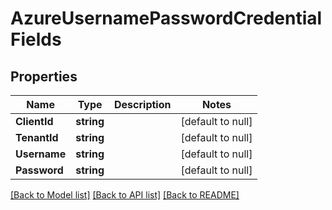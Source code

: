 # AzureUsernamePasswordCredentialFields

## Properties
Name | Type | Description | Notes
------------ | ------------- | ------------- | -------------
**ClientId** | **string** |  | [default to null]
**TenantId** | **string** |  | [default to null]
**Username** | **string** |  | [default to null]
**Password** | **string** |  | [default to null]

[[Back to Model list]](../README.md#documentation-for-models) [[Back to API list]](../README.md#documentation-for-api-endpoints) [[Back to README]](../README.md)

